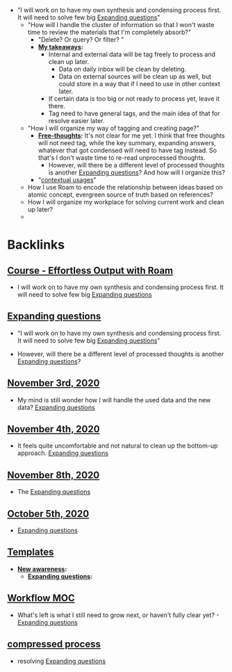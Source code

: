 - "I will work on to have my own synthesis and condensing process first. It will need to solve few big [Expanding questions](<Expanding questions.md>)"
    - "How will I handle the cluster of information so that I won't waste time to review the materials that I'm completely absorb?"
        - "Delete? Or query? Or filter? "
        - **[My takeaways](<My takeaways.md>):** 
            - Internal and external data will be tag freely to process and clean up later.
                - Data on daily inbox will be clean by deleting.
                - Data on external sources will be clean up as well, but could store in a way that if I need to use in other context later.
            - If certain data is too big or not ready to process yet, leave it there.
            - Tag need to have general tags, and the main idea of that for resolve easier later.
    - "How I will organize my way of tagging and creating page?"
        - **[Free-thoughts](<Free-thoughts.md>):** It's not clear for me yet. I think that free thoughts will not need tag, while the key summary, expanding answers, whatever that got condensed will need to have tag instead. So that's I don't waste time to re-read unprocessed thoughts. 
            - However, will there be  a different level of processed thoughts is another [Expanding questions](<Expanding questions.md>)? And how will I organize this?
        - "[contextual usages](<contextual usages.md>)"
    - How I use Roam to encode the relationship between ideas based on atomic concept, evergreen source of truth based on references?
    - How I will organize my workplace for solving current work and clean up later?
    - 

# Backlinks
## [Course - Effortless Output with Roam](<Course - Effortless Output with Roam.md>)
- I will work on to have my own synthesis and condensing process first. It will need to solve few big [Expanding questions](<Expanding questions.md>)

## [Expanding questions](<Expanding questions.md>)
- "I will work on to have my own synthesis and condensing process first. It will need to solve few big [Expanding questions](<Expanding questions.md>)"

- However, will there be  a different level of processed thoughts is another [Expanding questions](<Expanding questions.md>)?

## [November 3rd, 2020](<November 3rd, 2020.md>)
- My mind is still wonder how I will handle the used data and the new data? [Expanding questions](<Expanding questions.md>)

## [November 4th, 2020](<November 4th, 2020.md>)
- It feels quite uncomfortable and not natural to clean up the bottom-up approach. [Expanding questions](<Expanding questions.md>)

## [November 8th, 2020](<November 8th, 2020.md>)
- The [Expanding questions](<Expanding questions.md>)

## [October 5th, 2020](<October 5th, 2020.md>)
- [Expanding questions](<Expanding questions.md>)

## [Templates](<Templates.md>)
- **[New awareness](<New awareness.md>):**
    - **[Expanding questions](<Expanding questions.md>):**

## [Workflow MOC](<Workflow MOC.md>)
- What's left is what I still need to grow next, or haven't fully clear yet? - [Expanding questions](<Expanding questions.md>)

## [compressed process](<compressed process.md>)
- resolving [Expanding questions](<Expanding questions.md>)

